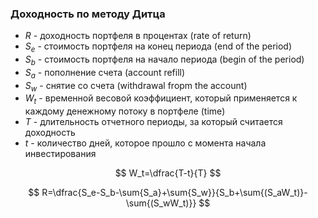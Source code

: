 ### Доходность по методу Дитца
- $R$ - доходность портфеля в процентах (rate of return)
- $S_e$ - стоимость портфеля на конец периода (end of the period)
- $S_b$ - стоимость портфеля на начало периода (begin of the period)
- $S_a$ - пополнение счета (account refill)
- $S_w$ - снятие со счета (withdrawal fropm the account)
- $W_t$ - временной весовой коэффициент, который применяется к каждому денежному потоку в портфеле (time)
- $T$ - длительность отчетного периоды, за который считается доходность
- $t$ - количество дней, которое прошло с момента начала инвестирования

$$
W_t=\dfrac{T-t}{T}
$$

$$
R=\dfrac{S_e-S_b-\sum{S_a}+\sum{S_w}}{S_b+\sum{(S_aW_t)}-\sum{(S_wW_t)}}
$$